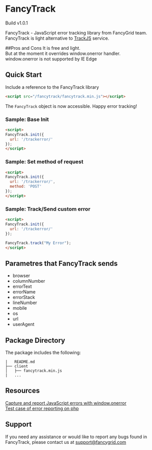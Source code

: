 # FancyTrack

Build v1.0.1

FancyTrack - JavaScript error tracking library from FancyGrid team.  
FancyTrack is light alternative to [TrackJS](https://trackjs.com/) service.  

##Pros and Cons
It is free and light.  
But at the moment it overrides window.onerror handler.  
window.onerror is not supported by IE Edge

## Quick Start
Include a reference to the FancyTrack library

```html
<script src="/fancytrack/fancytrack.min.js"></script>
```
The `FancyTrack` object is now accessible. Happy error tracking!

### Sample: Base Init
```html
<script>
FancyTrack.init({
  url: '/trackerror/'
});
</script>
```

### Sample: Set method of request
```html
<script>
FancyTrack.init({
  url: '/trackerror/',
  method: 'POST'
});
</script>
```

### Sample: Track/Send custom error
```html
<script>
FancyTrack.init({
  url: '/trackerror/'
});

FancyTrack.track("My Error");
</script>
```

## Parametres that FancyTrack sends

* browser
* columnNumber
* errorText
* errorName
* errorStack
* lineNumber
* mobile
* os
* url
* userAgent

## Package Directory
The package includes the following:
```
|   README.md
├── client
│   ├── fancytrack.min.js
|   ...
```

## Resources
[Capture and report JavaScript errors with window.onerror](https://blog.sentry.io/2016/01/04/client-javascript-reporting-window-onerror.html)  
[Test case of error reporting on php](https://github.com/FancyGrid/FancyTrack/blob/master/client/error.php)

## Support
If you need any assistance or would like to report any bugs found in FancyTrack, please contact us at support@fancygrid.com
